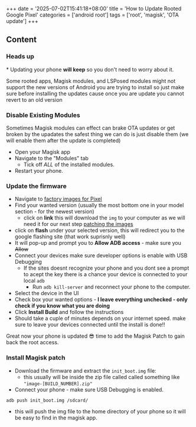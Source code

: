 +++
date = '2025-07-02T15:41:18+08:00'
title = 'How to Update Rooted Google Pixel'
categories = ['android root']
tags = ['root', 'magisk', 'OTA update']
+++

## Content

### Heads up

\* Updating your phone **will keep** so you don't need to worry about it.

Some rooted apps, Magisk modules, and LSPosed modules might not support the new versions of Android you are trying to install so just make sure before installing the updates cause once you are update you cannot revert to an old version


### Disable Existing Modules

Sometimes Magisk modules can effect can brake OTA updates or get broken by the upadates
the safest thing we can do is just disable them (we will enable them after the update is completed)

- Open your Magisk app
- Navigate to the "Modules" tab
    - Tick off _ALL_ of the installed modules.
- Restart your phone.

### Update the firmware

- Navigate to [factory images for Pixel](https://developers.google.com/android/images) 
- Find your wanted version (usually the most bottom one in your model section - for the newest version)
    - click on **link** this will download the `img` to your computer as we will need it for our next step [patching the images](#install-magisk-patch)
- click on **flash** under your selected version, this will redirect you to the google flashing site (that work suprisnly well)
- It will pop-up and prompt you to **Allow ADB access** - make sure you ~~Allow~~
- Connect your devices make sure developer options is enable with USB Debugging
    - If the sites doesnt recognize your phone and you dont see a prompt to acept the key there is a chance your device is connected to your local `adb` 
        - Run `adb kill-server` and reconnect your phone to the computer.
- Select the device in the UI
- Check box your wanted options - **I leave everything unchecked - only check if you know what you are doing**
- Click **Install Build** and follow the instructions
- Should take a cuple of minutes depends on your internet speed. make sure to leave your devices connected until the install is done!!

Great now your phone is updated 😎 time to add the Magisk Patch to gain back the root access.

### Install Magisk patch

- Download the firmware and extract the `init_boot.img` file:
    - this usually will be inside the zip file called called something like `"image-[BUILD_NUMBER].zip"`
- Connect your phone - make sure USB Debugging is enabled.
```bash
adb push init_boot.img /sdcard/
```
- this will push the img file to the home directory of your phone so it will be easy to find in the magisk app.

